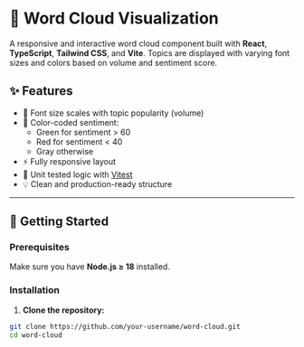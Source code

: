 # 🧠 Word Cloud Visualization

A responsive and interactive word cloud component built with **React**, **TypeScript**, **Tailwind CSS**, and **Vite**. Topics are displayed with varying font sizes and colors based on volume and sentiment score.

## ✨ Features

- 📏 Font size scales with topic popularity (volume)
- 🎨 Color-coded sentiment:
  - Green for sentiment > 60
  - Red for sentiment < 40
  - Gray otherwise
- ⚡ Fully responsive layout
- 🧪 Unit tested logic with [Vitest](https://vitest.dev/)
- 💡 Clean and production-ready structure

---

## 🚀 Getting Started

### Prerequisites

Make sure you have **Node.js ≥ 18** installed.

### Installation

1. **Clone the repository:**

```bash
git clone https://github.com/your-username/word-cloud.git
cd word-cloud
```
